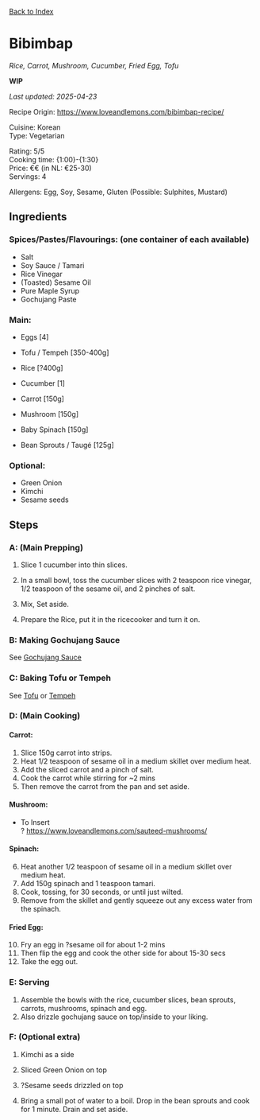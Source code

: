 [Back to Index](/index.md)

# Bibimbap
*Rice, Carrot, Mushroom, Cucumber, Fried Egg, Tofu*
<!-- *{Insert general description}* -->

**WIP**

*Last updated: 2025-04-23*

Recipe Origin: https://www.loveandlemons.com/bibimbap-recipe/ 

Cuisine: Korean   
Type: Vegetarian   

Rating: 5/5  
Cooking time: {1:00}-{1:30}  
Price: €€ (in NL: €25-30)  
Servings: 4  

Allergens: Egg, Soy, Sesame, Gluten  (Possible: Sulphites, Mustard)

## Ingredients
### Spices/Pastes/Flavourings: (one container of each available)
- Salt
- Soy Sauce / Tamari
- Rice Vinegar
- (Toasted) Sesame Oil
- Pure Maple Syrup
- Gochujang Paste

### Main:
- Eggs [4]
- Tofu / Tempeh [350-400g]
- Rice [?400g]

- Cucumber [1]
- Carrot [150g]
- Mushroom  [150g]
- Baby Spinach [150g]
- Bean Sprouts / Taugé  [125g]

### Optional:
- Green Onion
- Kimchi
- Sesame seeds

## Steps

### A: (Main Prepping)
1. Slice 1 cucumber into thin slices.
2. In a small bowl, toss the cucumber slices with 2 teaspoon rice vinegar, 1/2 teaspoon of the sesame oil, and 2 pinches of salt. 
3. Mix, Set aside.

4. Prepare the Rice, put it in the ricecooker and turn it on.

### B: Making Gochujang Sauce
See [Gochujang Sauce](/recipes/gochujang-sauce.md)

### C: Baking Tofu or Tempeh
See [Tofu](/recipes/baked-tofu.md) or [Tempeh](/recipes/baked-tempeh.md)

### D: (Main Cooking)
#### Carrot:  
1. Slice 150g carrot into strips.
2. Heat 1/2 teaspoon of sesame oil in a medium skillet over medium heat.
3. Add the sliced carrot and a pinch of salt.
4. Cook the carrot while stirring for ~2 mins 
5. Then remove the carrot from the pan and set aside.  

#### Mushroom:
- To Insert  
? https://www.loveandlemons.com/sauteed-mushrooms/

#### Spinach:  
6. Heat another 1/2 teaspoon of sesame oil in a medium skillet over medium heat.
7. Add 150g spinach and 1 teaspoon tamari.
8. Cook, tossing, for 30 seconds, or until just wilted. 
9. Remove from the skillet and gently squeeze out any excess water from the spinach.

#### Fried Egg:  
10. Fry an egg in ?sesame oil for about 1-2 mins
11. Then flip the egg and cook the other side for about 15-30 secs
12. Take the egg out. 


### E: Serving
1. Assemble the bowls with the rice, cucumber slices, bean sprouts, carrots, mushrooms, spinach and egg. 
2. Also drizzle gochujang sauce on top/inside to your liking.


### F: (Optional extra)
1. Kimchi as a side
2. Sliced Green Onion on top
3. ?Sesame seeds drizzled on top

4. Bring a small pot of water to a boil. Drop in the bean sprouts and cook for 1 minute. Drain and set aside.

